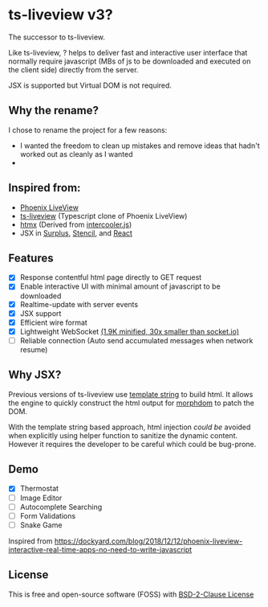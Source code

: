 # ts-liveview v3?

The successor to ts-liveview.

Like ts-liveview, ? helps to deliver fast and interactive user interface that normally require javascript (MBs of js to be downloaded and executed on the client side) directly from the server.

JSX is supported but Virtual DOM is not required.

## Why the rename?

I chose to rename the project for a few reasons:

- I wanted the freedom to clean up mistakes and remove ideas that hadn't worked out as cleanly as I wanted
-

## Inspired from:

- [Phoenix LiveView](https://dockyard.com/blog/2018/12/12/phoenix-liveview-interactive-real-time-apps-no-need-to-write-javascript)
- [ts-liveview](https://github.com/beenotung/ts-liveview/tree/25f5476) (Typescript clone of Phoenix LiveView)
- [htmx](https://htmx.org) (Derived from [intercooler.js](https://intercoolerjs.org))
- JSX in [Surplus](https://github.com/adamhaile/surplus), [Stencil](https://stenciljs.com/docs/templating-jsx), and [React](https://reactjs.org/docs/react-without-jsx.html)

## Features

- [x] Response contentful html page directly to GET request
- [x] Enable interactive UI with minimal amount of javascript to be downloaded
- [x] Realtime-update with server events
- [x] JSX support
- [x] Efficient wire format
- [x] Lightweight WebSocket [(1.9K minified, 30x smaller than socket.io)](./size.md)
- [ ] Reliable connection (Auto send accumulated messages when network resume)

## Why JSX?

Previous versions of ts-liveview use [template string](https://github.com/beenotung/ts-liveview/blob/25f54760b378c0a0d8d2607bde4afa2878bb0ae6/test/demo-server-clock.ts#L11) to build html. It allows the engine to quickly construct the html output for [morphdom](https://github.com/patrick-steele-idem/morphdom) to patch the DOM.

With the template string based approach, html injection _could be_ avoided when explicitly using helper function to sanitize the dynamic content. However it requires the developer to be careful which could be bug-prone.

## Demo

- [x] Thermostat
- [ ] Image Editor
- [ ] Autocomplete Searching
- [ ] Form Validations
- [ ] Snake Game

Inspired from https://dockyard.com/blog/2018/12/12/phoenix-liveview-interactive-real-time-apps-no-need-to-write-javascript

## License

This is free and open-source software (FOSS) with
[BSD-2-Clause License](./LICENSE)
